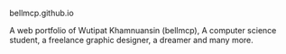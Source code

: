 bellmcp.github.io

A web portfolio of Wutipat Khamnuansin (bellmcp), A computer science student, a freelance graphic designer, a dreamer and many more.
